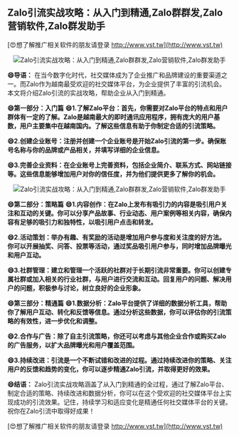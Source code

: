## **Zalo引流实战攻略：从入门到精通,Zalo群群发,Zalo营销软件,Zalo群发助手**

[😍想了解推广相关软件的朋友请登录 http://www.vst.tw](http://www.vst.tw)

 <center><img src="https://vst.tw/MP4/tuiguang/png/5.png" alt="Zalo引流实战攻略：从入门到精通,Zalo群群发,Zalo营销软件,Zalo群发助手"></center>

**😄导语：**
在当今数字化时代，社交媒体成为了企业推广和品牌建设的重要渠道之一。而Zalo作为越南最受欢迎的社交媒体平台，为企业提供了丰富的引流机会。本文将介绍Zalo引流的实战攻略，帮助企业从入门到精通。

**😄第一部分：入门篇**
**😄1.了解Zalo平台：首先，你需要对Zalo平台的特点和用户群体有一定的了解。Zalo是越南最大的即时通讯应用程序，拥有庞大的用户基数，用户主要集中在越南国内。了解这些信息有助于你制定合适的引流策略。**

**😄2.创建企业账号：注册并创建一个企业账号是开始Zalo引流的第一步。确保账号名称与你的品牌或产品相关，并填写详细的企业信息。**

**😄3.完善企业资料：在企业账号上完善资料，包括企业简介、联系方式、网站链接等。这些信息能够增加用户对你的信任度，并为他们提供更多了解你的机会。**

 <center><img src="https://vst.tw/MP4/tuiguang/png/0.png" alt="Zalo引流实战攻略：从入门到精通,Zalo群群发,Zalo营销软件,Zalo群发助手"></center>

**😄第二部分：策略篇**
**😄1.内容创作：在Zalo上发布有吸引力的内容是吸引用户关注和互动的关键。你可以分享产品故事、行业动态、用户案例等相关内容，确保内容有足够的吸引力和独特性，以吸引用户点击和转发。**

**😄2.活动策划：举办有趣、有奖励的活动是增加用户参与度和关注度的好方法。你可以开展抽奖、问答、投票等活动，通过奖品吸引用户参与，同时增加品牌曝光和用户互动。**

**😄3.社群管理：建立和管理一个活跃的社群对于长期引流非常重要。你可以创建专属社群或加入相关的行业社群，与用户进行交流和互动。回复用户的问题、解决用户的问题，积极参与讨论，树立良好的企业形象。**

**😄第三部分：精通篇**
**😄1.数据分析：Zalo平台提供了详细的数据分析工具，帮助你了解用户互动、转化和反馈等信息。通过分析这些数据，你可以评估你的引流策略的有效性，进一步优化和调整。**

**😄2.合作与广告：除了自主引流策略，你还可以考虑与其他企业合作或购买Zalo的广告服务，以扩大品牌曝光和用户覆盖范围。**

**😄3.持续改进：引流是一个不断试错和改进的过程。通过持续改进你的策略、关注用户的反馈和趋势的变化，你可以逐步精通Zalo引流，并取得更好的效果。**

**😄结语：**
Zalo引流实战攻略涵盖了从入门到精通的全过程，通过了解Zalo平台、制定合适的策略、持续改进和数据分析，你可以在这个受欢迎的社交媒体平台上实现成功的引流效果。记住，持续学习和适应变化是精通任何社交媒体平台的关键。祝你在Zalo引流中取得好成果！

[😍想了解推广相关软件的朋友请登录 http://www.vst.tw](http://www.vst.tw)



